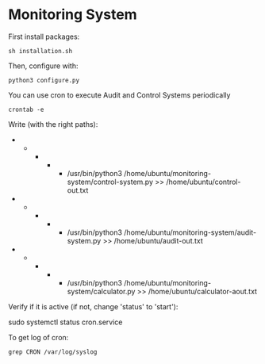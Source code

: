 # Monitoring System

First install packages:

	sh installation.sh

Then, configure with:

	python3 configure.py

You can use cron to execute Audit and Control Systems periodically

	crontab -e

Write (with the right paths):

* * * * * /usr/bin/python3 /home/ubuntu/monitoring-system/control-system.py >> /home/ubuntu/control-out.txt
* * * * * /usr/bin/python3 /home/ubuntu/monitoring-system/audit-system.py >> /home/ubuntu/audit-out.txt
* * * * * /usr/bin/python3 /home/ubuntu/monitoring-system/calculator.py >> /home/ubuntu/calculator-aout.txt

Verify if it is active (if not, change 'status' to 'start'):

  sudo systemctl status cron.service

To get log of cron:

	grep CRON /var/log/syslog
